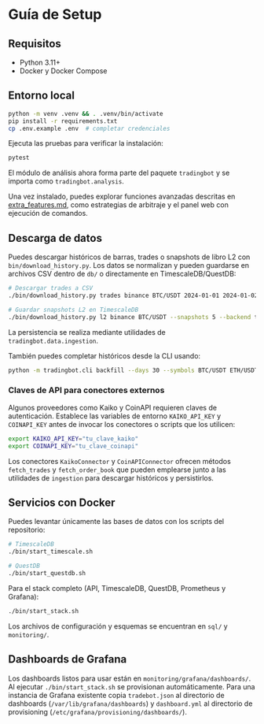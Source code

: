 # Guía de Setup

## Requisitos
- Python 3.11+
- Docker y Docker Compose

## Entorno local
```bash
python -m venv .venv && . .venv/bin/activate
pip install -r requirements.txt
cp .env.example .env  # completar credenciales
```

Ejecuta las pruebas para verificar la instalación:
```bash
pytest
```
El módulo de análisis ahora forma parte del paquete `tradingbot` y se importa como `tradingbot.analysis`.

Una vez instalado, puedes explorar funciones avanzadas descritas en
[extra_features.md](extra_features.md), como estrategias de arbitraje y
el panel web con ejecución de comandos.

## Descarga de datos
Puedes descargar históricos de barras, trades o snapshots de libro L2 con
`bin/download_history.py`.  Los datos se normalizan y pueden guardarse en
archivos CSV dentro de `db/` o directamente en TimescaleDB/QuestDB:

```bash
# Descargar trades a CSV
./bin/download_history.py trades binance BTC/USDT 2024-01-01 2024-01-02 --backend csv

# Guardar snapshots L2 en TimescaleDB
./bin/download_history.py l2 binance BTC/USDT --snapshots 5 --backend timescale
```

La persistencia se realiza mediante utilidades de `tradingbot.data.ingestion`.

También puedes completar históricos desde la CLI usando:

```bash
python -m tradingbot.cli backfill --days 30 --symbols BTC/USDT ETH/USDT
```

### Claves de API para conectores externos

Algunos proveedores como Kaiko y CoinAPI requieren claves de autenticación.
Establece las variables de entorno `KAIKO_API_KEY` y `COINAPI_KEY` antes de
invocar los conectores o scripts que los utilicen:

```bash
export KAIKO_API_KEY="tu_clave_kaiko"
export COINAPI_KEY="tu_clave_coinapi"
```

Los conectores `KaikoConnector` y `CoinAPIConnector` ofrecen métodos
``fetch_trades`` y ``fetch_order_book`` que pueden emplearse junto a las
utilidades de `ingestion` para descargar históricos y persistirlos.

## Servicios con Docker
Puedes levantar únicamente las bases de datos con los scripts del
repositorio:

```bash
# TimescaleDB
./bin/start_timescale.sh

# QuestDB
./bin/start_questdb.sh
```

Para el stack completo (API, TimescaleDB, QuestDB, Prometheus y Grafana):

```bash
./bin/start_stack.sh
```

Los archivos de configuración y esquemas se encuentran en `sql/` y
`monitoring/`.

## Dashboards de Grafana
Los dashboards listos para usar están en `monitoring/grafana/dashboards/`.
Al ejecutar `./bin/start_stack.sh` se provisionan automáticamente.
Para una instancia de Grafana existente copia `tradebot.json` al
directorio de dashboards (`/var/lib/grafana/dashboards`) y `dashboard.yml`
al directorio de provisioning (`/etc/grafana/provisioning/dashboards/`).
